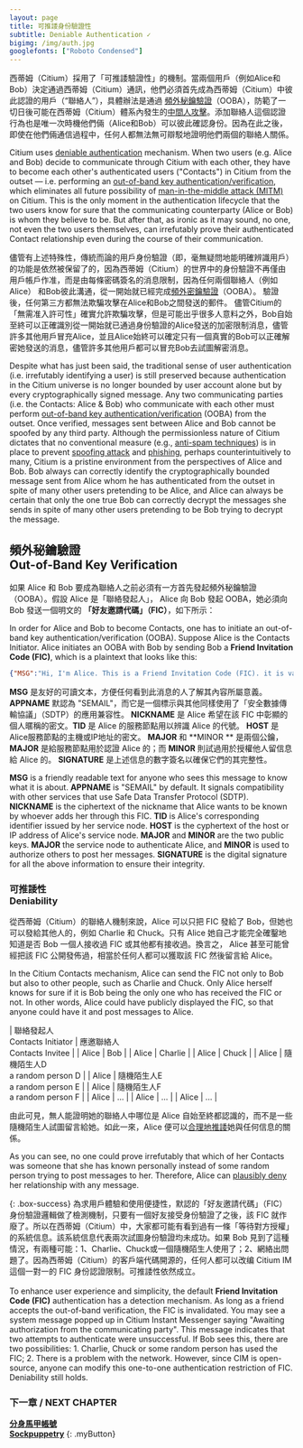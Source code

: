```yaml
---
layout: page
title: 可推諉身份驗證性
subtitle: Deniable Authentication ✓
bigimg: /img/auth.jpg
googlefonts: ["Roboto Condensed"]
---
```


西蒂姆（Citium）採用了「可推諉驗證性」的機制。當兩個用戶（例如Alice和Bob）決定通過西蒂姆（Citium）通訊，他們必須首先成為西蒂姆（Citium）中彼此認證的用戶（“聯絡人”），具體辦法是通過 [頻外秘鑰驗證](https://ocftw.github.io/ssd.eff.org/zh_TW/module/key-verification.html)（OOBA），防範了一切日後可能在西蒂姆（Citium）體系內發生的[中間人攻擊](https://zh.wikipedia.org/zh-tw/%E4%B8%AD%E9%97%B4%E4%BA%BA%E6%94%BB%E5%87%BB)。添加聯絡人這個認證行為也是唯一次時機他們倆（Alice和Bob）可以彼此確認身份。因為在此之後，即使在他們倆通信過程中，任何人都無法無可辯駁地證明他們兩個的聯絡人關係。

Citium uses [deniable authentication](https://en.wikipedia.org/wiki/Deniable_authentication) mechanism. When two users (e.g. Alice and Bob) decide to communicate through Citium with each other, they have to become each other's authenticated users ("Contacts") in Citium from the outset — i.e. performing an [out-of-band key authentication/verification](https://ssd.eff.org/en/module/key-verification), which eliminates all future possibility of [man-in-the-middle attack (MITM)](https://en.wikipedia.org/wiki/Man-in-the-middle_attack) on Citium. This is the only moment in the authentication lifecycle that the two users know for sure that the communicating counterparty (Alice or Bob) is whom they believe to be. But after that, as ironic as it may sound, no one, not even the two users themselves, can irrefutably prove their authenticated Contact relationship even during the course of their communication.

儘管有上述特殊性，傳統而論的用戶身份驗證（即，毫無疑問地能明確辨識用戶）的功能是依然被保留了的，因為西蒂姆（Citium）的世界中的身份驗證不再僅由用戶帳戶作准，而是由每條密碼簽名的消息限制，因為任何兩個聯絡人（例如Alice） 和Bob彼此溝通，從一開始就已經完成[頻外密鑰驗證](https://ocftw.github.io/ssd.eff.org/zh_TW/module/key-verification.html)（OOBA）。 驗證後，任何第三方都無法欺騙攻擊在Alice和Bob之間發送的郵件。 儘管Citium的「無需准入許可性」確實允許欺騙攻擊，但是可能出乎很多人意料之外，Bob自始至終可以正確識別從一開始就已通過身份驗證的Alice發送的加密限制消息，儘管許多其他用戶冒充Alice，並且Alice始終可以確定只有一個真實的Bob可以正確解密她發送的消息，儘管許多其他用戶都可以冒充Bob去試圖解密消息。

Despite what has just been said, the traditional sense of user authentication (i.e. irrefutably identifying a user) is still preserved because authentication in the Citium universe is no longer bounded by user account alone but by every cryptographically signed message. Any two communicating parties (i.e. the Contacts: Alice & Bob) who communicate with each other must perform [out-of-band key authentication/verification](https://ssd.eff.org/en/module/key-verification) (OOBA) from the outset. Once verified, messages sent between Alice and Bob cannot be spoofed by any third party. Although the permissionless nature of Citium dictates that no conventional measure (e.g., [anti-spam techniques](https://en.wikipedia.org/wiki/Anti-spam_techniques)) is in place to prevent [spoofing attack](https://en.wikipedia.org/wiki/Spoofing_attack) and [phishing](https://en.wikipedia.org/wiki/Phishing), perhaps counterintuitively to many, Citium is a pristine environment from the perspectives of Alice and Bob. Bob always can correctly identify the cryptographically bounded message sent from Alice whom he has authenticated from the outset in spite of many other users pretending to be Alice, and Alice can always be certain that only the one true Bob can correctly decrypt the messages she sends in spite of many other users pretending to be Bob trying to decrypt the message.

## 頻外秘鑰驗證<br>Out-of-Band Key Verification

如果 Alice 和 Bob 要成為聯絡人之前必須有一方首先發起頻外秘鑰驗證（OOBA）。假設 Alice 是「聯絡發起人」， Alice 向 Bob 發起 OOBA，她必須向 Bob 發送一個明文的 **「好友邀請代碼」（FIC）**，如下所示：

In order for Alice and Bob to become Contacts, one has to initiate an out-of-band key authentication/verification (OOBA). Suppose Alice is the Contacts Initiator. Alice initiates an OOBA with Bob by sending Bob a **Friend Invitation Code (FIC)**, which is a plaintext that looks like this:

```json
{"MSG":"Hi, I'm Alice. This is a Friend Invitation Code (FIC). it is valid for 24 hours. ","APPNAME":"SEMAIL","NICKNAME":"e99bbbe885a6e6b8ace8a9a6","TID":"322","HOST":"68747470733a2f2f7777772e70616e676f3132332e6f7267","MAJOR":"03c86ebf41b02f379823173aafd7bd873efb9b59e06375dac7793342db8b3d9ee7","MINOR":"02307396c7f6ac576544991285b016283fbe2e08f5013f41cf984734ed2bfc814e","SIGNATURE":"304402204ddf9ae16a14dfc70c94c83eb6735419e4e8eb2019853c54336c9af84d425c480220394b6181eccb2df743f78f848f6f2ba9f153e6d5b2a3322e646f4f320666c85531"}
```

**MSG** 是友好的可讀文本，方便任何看到此消息的人了解其內容所屬意義。 **APPNAME** 默認為 "SEMAIL"，而它是一個標示與其他同樣使用了「安全數據傳輸協議」（SDTP）的應用兼容性。 **NICKNAME** 是 Alice 希望在該 FIC 中彰顯的個人暱稱的密文。**TID** 是 Alice 的服務節點用以辨識 Alice 的代號。 **HOST** 是Alice服務節點的主機或IP地址的密文。 **MAJOR** 和 **MINOR ** 是兩個公鑰，**MAJOR** 是給服務節點用於認證 Alice 的；而 **MINOR** 則試過用於授權他人留信息給 Alice 的。 **SIGNATURE** 是上述信息的數字簽名以確保它們的其完整性。

**MSG** is a friendly readable text for anyone who sees this message to know what it is about. **APPNAME** is "SEMAIL" by default. It signals compatibility with other services that use Safe Data Transfer Protocol (SDTP). **NICKNAME** is the ciphertext of the nickname that Alice wants to be known by whoever adds her through this FIC. **TID** is Alice's corresponding identifier issued by her service node. **HOST** is the cyphertext of the host or IP address of Alice's service node. **MAJOR** and **MINOR** are the two public keys. **MAJOR** the service node to authenticate Alice, and **MINOR** is used to authorize others to post her messages. **SIGNATURE** is the digital signature for all the above information to ensure their integrity.

### 可推諉性<br>Deniability

從西蒂姆（Citium）的聯絡人機制來說，Alice 可以只把 FIC 發給了 Bob，但她也可以發給其他人的，例如 Charlie 和 Chuck。只有 Alice 她自己才能完全確鑿地知道是否 Bob 一個人接收過 FIC 或其他都有接收過。換言之， Alice 甚至可能曾經把該 FIC 公開發佈過，相當於任何人都可以獲取該 FIC 然後留言給 Alice。

In the Citium Contacts mechanism, Alice can send the FIC not only to Bob but also to other people, such as Charlie and Chuck. Only Alice herself knows for sure if it is Bob being the only one who has received the FIC or not. In other words, Alice could have publicly displayed the FIC, so that anyone could have it and post messages to Alice.

| 聯絡發起人<br>Contacts Initiator | 應邀聯絡人<br>Contacts Invitee |
| Alice | Bob |
| Alice | Charlie |
| Alice | Chuck |
| Alice | 隨機陌生人D<br>a random person D |
| Alice | 隨機陌生人E<br>a random person E |
| Alice | 隨機陌生人F<br>a random person F |
| Alice | ... |
| Alice | ... |
| Alice | ... |

由此可見，無人能證明她的聯絡人中哪位是 Alice 自始至終都認識的，而不是一些隨機陌生人試圖留言給她。如此一來，Alice 便可以[合理地推諉](https://zh.wikipedia.org/wiki/%E5%90%88%E7%90%86%E6%8E%A8%E8%AF%BF)她與任何信息的關係。

As you can see, no one could prove irrefutably that which of her Contacts was someone that she has known personally instead of some random person trying to post messages to her. Therefore, Alice can [plausibly deny](https://en.wikipedia.org/wiki/Plausible_deniability) her relationship with any message.

{: .box-success}
為求用戶體驗和使用便捷性，默認的「好友邀請代碼」（FIC）身份驗證邏輯做了檢測機制，只要有一個好友接受身份驗證了之後，該 FIC 就作廢了。所以在西蒂姆（Citium）中，大家都可能有看到過有一條「等待對方授權」的系統信息。該系統信息代表兩次試圖身份驗證均未成功。如果 Bob 見到了這種情況，有兩種可能：1、Charlie、Chuck或一個隨機陌生人使用了；2、網絡出問題了。因為西蒂姆（Citium）的客戶端代碼開源的，任何人都可以改编 Citium IM <i class='fa fa-address-book-o' style='color:blue'></i> 這個一對一的 FIC 身份認證限制。可推諉性依然成立。
<br><br>
To enhance user experience and simplicity, the default **Friend Invitation Code (FIC)** authentication has a detection mechanism. As long as a friend accepts the out-of-band verification, the FIC is invalidated. You may see a system message popped up in Citium Instant Messenger saying "Awaiting authorization from the communicating party". This message indicates that two attempts to authenticate were unsuccessful. If Bob sees this, there are two possibilities: 1. Charlie, Chuck or some random person has used the FIC; 2. There is a problem with the network. However, since CIM <i class='fa fa-address-book-o' style='color:blue'></i> is open-source, anyone can modify this one-to-one authentication restriction of FIC. Deniability still holds.

### 下一章 / NEXT CHAPTER
[**分身馬甲帳號**](../sockpuppetry)<br>
[**Sockpuppetry**](../sockpuppetry)
{: .myButton}
